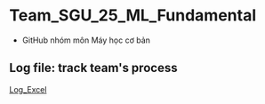 # Team_SGU_25_ML_Fundamental
- GitHub nhóm môn Máy học cơ bản

## Log file: track team's process

[Log_Excel](https://1drv.ms/x/c/23885cf47e9d45b3/EfHOVX-aGZtHnOInN6DszVgB2Oj-L1UwPkWsVXpDB8sdYg?e=HQyArB&nav=MTVfezAwMDAwMDAwLTAwMDEtMDAwMC0wMDAwLTAwMDAwMDAwMDAwMH0)
